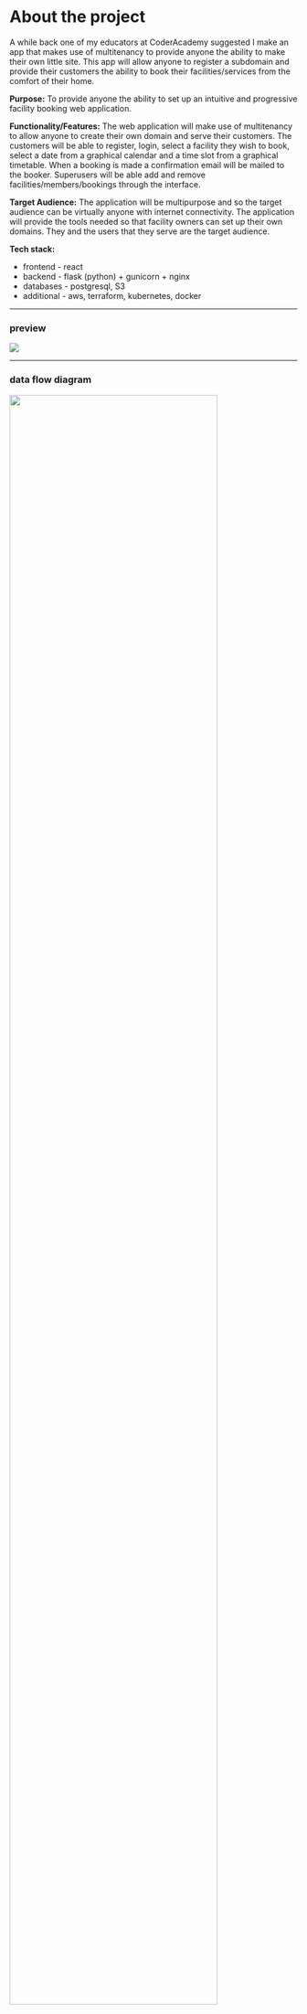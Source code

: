 # About the project
A while back one of my educators at CoderAcademy suggested I make an app that makes use of multitenancy to provide anyone the ability to make their own little site. This app will allow anyone to register a subdomain and provide their customers the ability to book their facilities/services from the comfort of their home.

**Purpose:** To provide anyone the ability to set up an intuitive and progressive facility booking web application.

**Functionality/Features:** The web application will make use of multitenancy to allow anyone to create their own domain and serve their customers. The customers will be able to register, login, select a facility they wish to book, select a date from a graphical calendar and a time slot from a graphical timetable. When a booking is made a confirmation email will be mailed to the booker.
Superusers will be able add and remove facilities/members/bookings through the interface.

**Target Audience:** The application will be multipurpose and so the target audience can be virtually anyone with internet connectivity. The application will provide the tools needed so that facility owners can set up their own domains. They and the users that they serve are the target audience.

**Tech stack:** 
- frontend - react
- backend - flask (python) + gunicorn + nginx
- databases - postgresql, S3
- additional - aws, terraform, kubernetes, docker

---
### preview
<img src="./docs/preview.png">

---
### data flow diagram
<img src="./docs/dfd.png" width="85%"/>

---
### application architecture diagram
![aad](./docs/aad.png)

### erd
![erd](./docs/erd.png)

### Deployment Instructions
**the below instructions refer to a development deployment**
- Change Directory into the rest-api src folder `cd ./rest-api/src`
- Make sure venv is installed then run: `sudo apt-get install python3-venv` 
- Create the virtual environment: `python3 -m venv venv` Activate the virtual environment: `source venv/bin/activate` 
- Update pip: `pip install --upgrade pip` Install the dependencies from requirments.txt: `pip install -r requirements.txt` 
- rename example.env to .env
- install postgres, change password of postgres user to postgres and create a new database named development
- Upgrade the connected database with: `flask db upgrade` 
- export the FLASK_APP environment variable to main.py: `export FLASK_APP=main.py` 
- export the FLASK_ENV environment variable to production: `export FLASK_ENV=production` 
- install gunicorn `pip install gunicorn`
- run gunicorn on the port of your choice: `gunicorn -b 0.0.0.0:{port} "main:create_app"`

  

That completes the setup of the flask app. Now for the react app.

* cd into the react-app src folder `cd ./react-app/src`
* ensure you have yarn installed
* run yarn install `yarn install`
* rename the .env.example file to .env
* run `yarn start`

# Planning
### User stories
User stories helped me define what I needed out of the project early on. With clear goals defined from the start I would be less likely to subject myself to scope creep and would be able to focus on the things that mattered most.
![user-stories](./docs/user_stories_revised.png)

### Project Management
For this project I went with a more agile focused planning metholodgy at the beginning as there was an organised structure to follow and there were no real pit falls in the planning process as long as I adhered to the mvc pattern I am familiar with. For this reason i used trello to create groupings with checklists to ensure that I was evenly completing the required work.
![trello-board](./docs/towards_the_end.png)

Later on when things started to become more complex and the fine details started to become more fuzzy I went on to use the KANBAN planning methodology. The KANBAN methodology was suitable for my purposes because:
1. There is no form of task delegation and since I am working on the project alone it would be silly for me to delegate tasks to myself.
2. This is a project that has no delivery date and so the need for more strict time management and "sprints" - that would be a requirement had I went with the SCRUM methodology - is not required.
 
For the execution of the KANBAN planning I have been using Jira.
![jira](./docs/jira.png)
![jira-backlog](./docs/jira-backlog.png)

I used the labels easy/medium/hard as a way to keep track of the amount of effort and time needed to move a card from the in-progress column to the done column. I would factor in variables such as what I would need to learn, how much I already know and whether i've completed something similar in the past. As a general guideline a card labeled easy should have a timeframe between a few minutes to a few hours work. A card labeled medium should have a timeframe of a couple of hours (greater than 3 and less than 7) and a card labeled hard should have a timeframe between several hours and a couple of days. 

# Testing
For testing I ran both automated unittests in my continuous integration pipeline as well as manual testing. The automated tests are run by github actions. 

### Automated testing
I configured github actions to setup a postgresql service and upgrade the database created by that service so that the unittests can be run on it.
https://github.com/mo-ccc/bookclub/actions

I'm yet to have any frontend tests.

### Manual testing
To achieve greater coverage I perform manual tests on both the api and the client. I maintain a spreadsheet to ensure that I am testing all requirements and that I am keeping a log of what has passed and what has failed.

![spreadsheet](./docs/testing.png)

#### Api testing
I perform tests on the api through the use of the insomnia app. I've attempted to create a structure that allows me to test each endpoint in a consecutive order. 
![api-testing](./docs/testing_api.png)

#### Client testing
For the client I simply use the site as intended while also attempting to fill out forms with values that I believe will cause issues.
